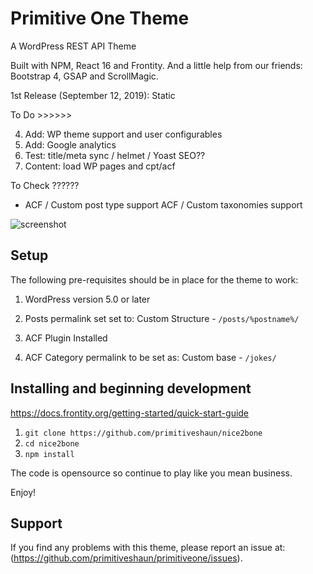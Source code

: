 # Primitive One Theme
A WordPress REST API Theme

Built with NPM, React 16 and Frontity.
And a little help from our friends: Bootstrap 4, GSAP and ScrollMagic.

1st Release (September 12, 2019):
Static

To Do >>>>>>

4. Add: WP theme support and user configurables
1. Add: Google analytics
2. Test: title/meta sync / helmet / Yoast SEO??
3. Content: load WP pages and cpt/acf

To Check ??????
- ACF / Custom post type support
ACF / Custom taxonomies support


![screenshot](screenshot.jpg)

Setup
-----

The following pre-requisites should be in place for the theme to work:

1. WordPress version 5.0 or later
2. Posts permalink set set to: Custom Structure - `/posts/%postname%/`

3. ACF Plugin Installed
4. ACF Category permalink to be set as: Custom base - `/jokes/`

Installing and beginning development
------------------------------------

https://docs.frontity.org/getting-started/quick-start-guide

1. `git clone https://github.com/primitiveshaun/nice2bone`
2. `cd nice2bone`
3. `npm install`


The code is opensource so continue to play like you mean business.

Enjoy!


Support
-------

If you find any problems with this theme, please report an issue at:
(https://github.com/primitiveshaun/primitiveone/issues).

